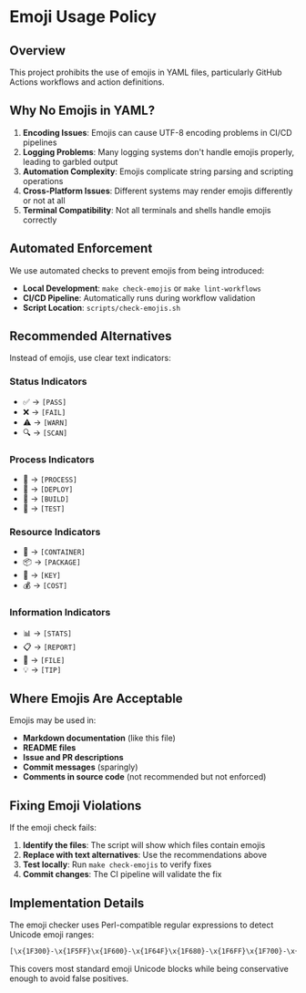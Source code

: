 # Emoji Usage Policy

## Overview

This project prohibits the use of emojis in YAML files, particularly GitHub Actions workflows and action definitions.

## Why No Emojis in YAML?

1. **Encoding Issues**: Emojis can cause UTF-8 encoding problems in CI/CD pipelines
2. **Logging Problems**: Many logging systems don't handle emojis properly, leading to garbled output
3. **Automation Complexity**: Emojis complicate string parsing and scripting operations
4. **Cross-Platform Issues**: Different systems may render emojis differently or not at all
5. **Terminal Compatibility**: Not all terminals and shells handle emojis correctly

## Automated Enforcement

We use automated checks to prevent emojis from being introduced:

- **Local Development**: `make check-emojis` or `make lint-workflows`
- **CI/CD Pipeline**: Automatically runs during workflow validation
- **Script Location**: `scripts/check-emojis.sh`

## Recommended Alternatives

Instead of emojis, use clear text indicators:

### Status Indicators
- ✅ → `[PASS]`
- ❌ → `[FAIL]`  
- ⚠️ → `[WARN]`
- 🔍 → `[SCAN]`

### Process Indicators
- 🔄 → `[PROCESS]`
- 🚀 → `[DEPLOY]`
- 🔨 → `[BUILD]`
- 🧪 → `[TEST]`

### Resource Indicators
- 🐳 → `[CONTAINER]`
- 📦 → `[PACKAGE]`
- 🔑 → `[KEY]`
- 💰 → `[COST]`

### Information Indicators
- 📊 → `[STATS]`
- 📋 → `[REPORT]`
- 📄 → `[FILE]`
- 💡 → `[TIP]`

## Where Emojis Are Acceptable

Emojis may be used in:

- **Markdown documentation** (like this file)
- **README files**
- **Issue and PR descriptions**
- **Commit messages** (sparingly)
- **Comments in source code** (not recommended but not enforced)

## Fixing Emoji Violations

If the emoji check fails:

1. **Identify the files**: The script will show which files contain emojis
2. **Replace with text alternatives**: Use the recommendations above
3. **Test locally**: Run `make check-emojis` to verify fixes
4. **Commit changes**: The CI pipeline will validate the fix

## Implementation Details

The emoji checker uses Perl-compatible regular expressions to detect Unicode emoji ranges:

```bash
[\x{1F300}-\x{1F5FF}\x{1F600}-\x{1F64F}\x{1F680}-\x{1F6FF}\x{1F700}-\x{1F77F}\x{1F780}-\x{1F7FF}\x{1F800}-\x{1F8FF}\x{1F900}-\x{1F9FF}\x{1FA00}-\x{1FA6F}\x{1FA70}-\x{1FAFF}\x{2600}-\x{26FF}\x{2700}-\x{27BF}]
```

This covers most standard emoji Unicode blocks while being conservative enough to avoid false positives.
